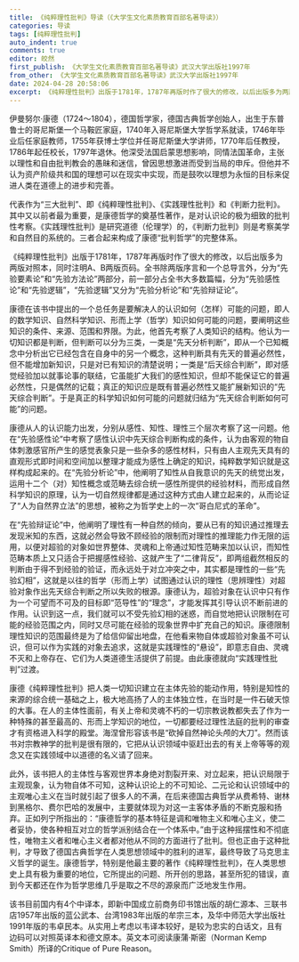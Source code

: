 ```yaml
---
title: 《纯粹理性批判》导读（《大学生文化素质教育百部名著导读》）
categories: 导读
tags: [纯粹理性批判]
auto_indent: true
comments: true
editor: 皎然
first_publish: 《大学生文化素质教育百部名著导读》武汉大学出版社1997年
from_other: 《大学生文化素质教育百部名著导读》武汉大学出版社1997年
date: 2024-04-28 20:58:06
excerpt: 《纯粹理性批判》出版于1781年，1787年再版时作了很大的修改，以后出版多为两版对照本，同时注明A、B两版页码。全书除两版序言和一个总导言外，分为“先验要素论”和“先验方法论”两部分，前一部分占全书大多数篇幅，分为“先验感性论”和“先验逻辑”，“先验逻辑”又分为“先验分析论”和“先验辩证论”。
---
```

伊曼努尔·康德（1724～1804），德国哲学家，德国古典哲学创始人，出生于东普鲁士的哥尼斯堡一个马鞍匠家庭，1740年入哥尼斯堡大学哲学系就读，1746年毕业后任家庭教师，1755年获博士学位并任哥尼斯堡大学讲师，1770年后任教授，1786年起任校长，1797年退休。他深受法国启蒙思想影响，同情法国革命，主张以理性和自由批判教会的愚昧和迷信，曾因思想激进而受到当局的申斥。但他并不认为资产阶级共和国的理想可以在现实中实现，而是鼓吹以理想为永恒的目标来促进人类在道德上的进步和完善。

代表作为“三大批判”、即《纯粹理性批判》、《实践理性批判》和《判断力批判》。其中又以前者最为重要，是康德哲学的奠基性著作，是对认识论的极为细致的批判性考察。《实践理性批判》是研究道德（伦理学）的，《判断力批判》则是考察美学和自然目的系统的。三者合起来构成了康德“批判哲学”的完整体系。

《纯粹理性批判》出版于1781年，1787年再版时作了很大的修改，以后出版多为两版对照本，同时注明A、B两版页码。全书除两版序言和一个总导言外，分为“先验要素论”和“先验方法论”两部分，前一部分占全书大多数篇幅，分为“先验感性论”和“先验逻辑”，“先验逻辑”又分为“先验分析论”和“先验辩证论”。

康德在该书中提出的一个总任务是要解决人的认识如何（怎样）可能的问题，即人的数学知识、自然科学知识、形而上学（哲学）知识如何可能的问题，要阐明这些知识的条件、来源、范围和界限。为此，他首先考察了人类知识的结构。他认为一切知识都是判断，但判断可以分为三类，一类是“先天分析判断”，即从一个已知概念中分析出它已经包含在自身中的另一个概念，这种判断具有先天的普遍必然性，但不能增加新知识，只是对已有知识的清楚说明；一类是“后天综合判断”，即对感觉经验加以就事论事的联结，它虽能扩大我们的感性知识，但却不能保证它的普遍必然性，只是偶然的记载；真正的知识应是既有普遍必然性又能扩展新知识的“先天综合判断”。于是真正的科学知识如何可能的问题就归结为“先天综合判断如何可能”的问题。

康德从人的认识能力出发，分别从感性、知性、理性三个层次考察了这一问题。他在“先验感性论”中考察了感性认识中先天综合判断构成的条件，认为由客观的物自体刺激感官所产生的感觉表象只是一些杂多的感性材料，只有由人主观先天具有的直观形式即时间和空间加以整理才能成为感性上确定的知识，纯粹数学知识就是这样构成起来的。在“先验分析论”中，他阐明了知性从自我意识的先天的统觉出发，运用十二个（对）知性概念或范畴去综合统一感性所提供的经验材料，而形成自然科学知识的原理，认为一切自然规律都是通过这种方式由人建立起来的，从而论证了“人为自然界立法”的思想，被称之为哲学史上的一次“哥白尼式的革命”。

在“先验辩证论”中，他阐明了理性有一种自然的倾向，要从已有的知识通过推理去发现米知的东西，这就必然会导致不顾经验的限制而对理性的推理能力作无限的运用，以便对超验的对象如世界整体、灵魂和上帝通过知性范畴来加以认识，而知性范畴本质上又只适合于把握感性经验、这就产生了“二律背反”，即两组截然相反的判断由于得不到经验的验证，而永远处于对立冲突之中，其实都是理性的一些“先验幻相”，这就是以往的哲学（形而上学）试图通过认识的理性（思辨理性）对超验对象作出先天综合判断之所以失败的根源。康德认为，超验对象在认识中只有作为一个可望而不可及的目标即“范导性”的“理念”，才能发挥其引导认识不断前进的作用。认识到这一点，我们就可以不受先验幻相的迷惑，而自觉地把认识限制在可能的经验范围之内，同时又尽可能在经验的现象世界中扩充自己的知识。康德限制理性知识的范围最终是为了给信仰留出地盘，在他看来物自体或超验对象虽不可认识，但可以作为实践的对象去追求，这就是实践理性的“悬设”，即意志自由、灵魂不灭和上帝存在、它们为人类道德生活提供了前提。由此康德就向“实践理性批判”过渡。

康德《纯粹理性批判》把人类一切知识建立在主体先验的能动作用，特别是知性的来源的综合统一基础之上，极大地高扬了人的主体独立性，在当时是一件石破天惊的大事。在人的主体性面前，有关上帝和灵魂不朽的一切宗教说教都失去了作为一种特殊的甚至最高的、形而上学知识的地位，一切都要经过理性法庭的批判的审查才有资格进入科学的殿堂。海涅曾形容该书是“砍掉自然神论头颅的大刀”。然而该书对宗教神学的批判是很有限的，它把从认识领域中驱赶出去的有关上帝等等的观念又在实践领域中以道德的名义请了回来。

此外，该书把人的主体性与客观世界本身绝对割裂开来、对立起来，把认识局限于主观现象，认为物自体不可知，这种认识论上的不可知论、二元论和认识领域中的主观唯心主义在当时就引起了很多人的不满，在后来德国古典哲学从费希特、谢林到黑格尔、费尔巴哈的发展中，主要就体现为对这一主客体矛盾的不断克服和扬弃。正如列宁所指出的：“康德哲学的基本特征是调和唯物主义和唯心主义，使二者妥协，使各种相互对立的哲学派别结合在一个体系中。”由于这种摇摆性和不彻底性，唯物主义者和唯心主义者都对他从不同的方面进行了批判。但也正由于这种批判，才导致了德国古典哲学在人类思想领域中的胜利的进军，最终导致了马克思主义哲学的诞生。康德哲学，特别是他最主要的著作《纯粹理性批判》，在人类思想史上具有极为重要的地位，它所提出的问题、所开创的思路，甚至所犯的错误，直到今天都还在作为哲学思维几乎是取之不尽的源泉而广泛地发生作用。

该书目前国内有4个中译本，即新中国成立前商务印书馆出版的胡仁源本、三联书店1957年出版的蓝公武本、台湾1983年出版的牟宗三本，及华中师范大学出版社1991年版的韦卓民本。从实用上考虑以韦译本较好，是较为忠实的白话文，且有边码可以对照英译本和德文原本。英文本可阅读康蒲·斯密（Norman Kemp Smith）所译的Critique of Pure Reason。
